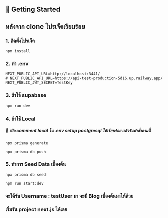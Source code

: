 ## 🚀 Getting Started

## หลังจาก clone โปรเจ็คเรียบร้อย

### 1. ติดตั้งโปรเจ็ค

```
npm install
```

### 2. ทำ .env

```
NEXT_PUBLIC_API_URL=http://localhost:3441/
# NEXT_PUBLIC_API_URL=https://api-test-production-5d16.up.railway.app/
NEXT_PUBLIC_JWT_SECRET=TestKey
```

### 3. ถ้าใช้ supabase

```
npm run dev
```

### 4. ถ้าใช้ Local

##### 🚀 เปิด comment local ใน .env setup postgresql ให้เรียบร้อย เเล้วรันคำสั่งตามนี้

```
npx prisma generate

npx prisma db push

```

### 5. ทำการ Seed Data เบื้องต้น

```
npx prisma db seed

npm run start:dev
```

### จะได้รับ Username : testUser มา จะมี Blog เบื่องต้นมาให้ด้วย

### เริ่มรัน project next.js ได้เลย
